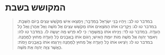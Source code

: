 # המקושש בשבת

> במדבר טו לב: וַיִּהְיוּ בְנֵי יִשְׂרָאֵל בַּמִּדְבָּר; וַיִּמְצְאוּ אִישׁ מְקֹשֵׁשׁ עֵצִים בְּיוֹם הַשַּׁבָּת.
> במדבר טו לג: וַיַּקְרִיבוּ אֹתוֹ הַמֹּצְאִים אֹתוֹ מְקֹשֵׁשׁ עֵצִים אֶל מֹשֶׁה וְאֶל אַהֲרֹן וְאֶל כָּל הָעֵדָה.
> במדבר טו לד: וַיַּנִּיחוּ אֹתוֹ בַּמִּשְׁמָר:  כִּי לֹא פֹרַשׁ מַה יֵּעָשֶׂה לוֹ.
> במדבר טו לה: וַיֹּאמֶר יְהוָה אֶל מֹשֶׁה מוֹת יוּמַת הָאִישׁ; רָגוֹם אֹתוֹ בָאֲבָנִים כָּל הָעֵדָה מִחוּץ לַמַּחֲנֶה.
> במדבר טו לו: וַיֹּצִיאוּ אֹתוֹ כָּל הָעֵדָה אֶל מִחוּץ לַמַּחֲנֶה וַיִּרְגְּמוּ אֹתוֹ בָּאֲבָנִים וַיָּמֹת:  כַּאֲשֶׁר צִוָּה יְהוָה אֶת מֹשֶׁה. 
 

